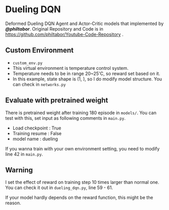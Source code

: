 # Dueling DQN
Deformed Dueling DQN Agent and Actor-Critic models that implemented by ***@philtabor***.
Original Repository and Code is in https://github.com/philtabor/Youtube-Code-Repository .

## Custom Environment
- `custom_env.py`
- This virtual environment is temperature control system. 
- Temperature needs to be in range 20~25'C, so reward set based on it.
- In this example, state shape is (1, ), so I do modify model structure. You can check in `networks.py` 

## Evaluate with pretrained weight
There is pretrained weight after training 180 episode in `models/`. You can test with this, set input as following comments in `main.py`.
- Load checkpoint : True
- Training resume : False
- model name : dueling

If you wanna train with your own environment setting, you need to modify line 42 in `main.py`.

## Warning
I set the effect of reward on training step 10 times larger than normal one. You can check it out in `dueling_dqn.py`, line 59 - 61. 

If your model hardly depends on the reward function, this might be the reason. 